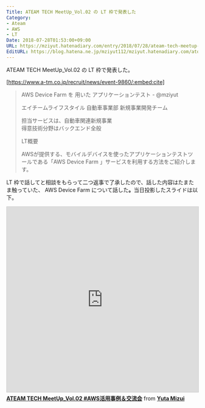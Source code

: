 ```yaml
---
Title: ATEAM TECH MeetUp_Vol.02 の LT 枠で発表した
Category:
- Ateam
- AWS
- LT
Date: 2018-07-28T01:53:00+09:00
URL: https://mziyut.hatenadiary.com/entry/2018/07/28/ateam-tech-meetup-vol02-lt/
EditURL: https://blog.hatena.ne.jp/mziyut112/mziyut.hatenadiary.com/atom/entry/6801883189080501988
---
```


ATEAM TECH MeetUp_Vol.02 の LT 枠で発表した。

[https://www.a-tm.co.jp/recruit/news/event-9860/:embed:cite]

> AWS Device Farm を 用いた アプリケーションテスト - @mziyut
> 
> エイチームライフスタイル 自動車事業部 新規事業開発チーム
>
> 担当サービスは、自動車関連新規事業<br>得意技術分野はバックエンド全般
> 
> LT概要
>
> AWSが提供する、モバイルデバイスを使ったアプリケーションテストツールである「AWS Device Farm 」サービスを利用する方法をご紹介します。

LT 枠で話してと相談をもらって二つ返事で了承したので、話した内容はたまたま触っていた、 AWS Device Farm について話した<strong>。</strong>当日投影したスライドは以下。

<iframe src="https://www.slideshare.net/slideshow/embed_code/key/KGvuYQhjcvq8Hm?startSlide=1" width="597" height="486" frameborder="0"   marginwidth="0" marginheight="0" scrolling="no" style="border:1px solid #CCC; border-width:1px;   margin-bottom:5px;max-width: 100%;" allowfullscreen></iframe><div style="margin-bottom:5px"><strong><a href="https://www.slideshare.net/yutamizui3/ateam-tech-meetupvol02-aws" title="ATEAM TECH MeetUp_Vol.02 #AWS活用事例＆交流会" target="_blank">ATEAM TECH MeetUp_Vol.02 #AWS活用事例＆交流会</a></strong> from <strong><a href="https://www.slideshare.net/yutamizui3" target="_blank">Yuta Mizui</a></strong></div>
